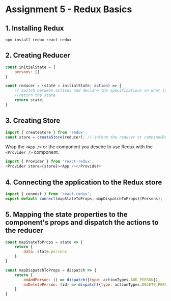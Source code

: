 # Assignment 5 - Redux Basics

## 1. Installing Redux

```npm install redux react-redux```

## 2. Creating Reducer

```javascript
const initialState = {
    persons: []
}

const reducer = (state = initialState, action) => {
    // switch between actions and declare the specifications on what to do for each of them
    //return the state
    return state;
}
```

## 3. Creating Store

```javascript
import { createStore } from 'redux';
const store = createStore(reducer); // inform the reducer or combinedReducers as a param to createStore
```

Wrap the ```<App />``` or the component you deseire to use Redux with the ```<Provider />``` component.

```javascript
import { Provider } from 'react-redux';
<Provider store={store}><App /></Provider>
```

## 4. Connecting the application to the Redux store

```javascript
import { connect } from 'react-redux';
export default connect(mapStateToProps, mapDispatchToProps)(Persons);
```

## 5. Mapping the state properties to the component's props and dispatch the actions to the reducer

```javascript
const mapStateToProps = state => {
    return {
        data: state.persons
    }
}

const mapDispatchToProps = dispatch => {
    return {
        onAddPerson: () => dispatch({type: actionTypes.ADD_PERSON}),
        onDeletePerson: (id) => dispatch({type: actionTypes.DELETE_PERSON, id: id})
    }
}
```
